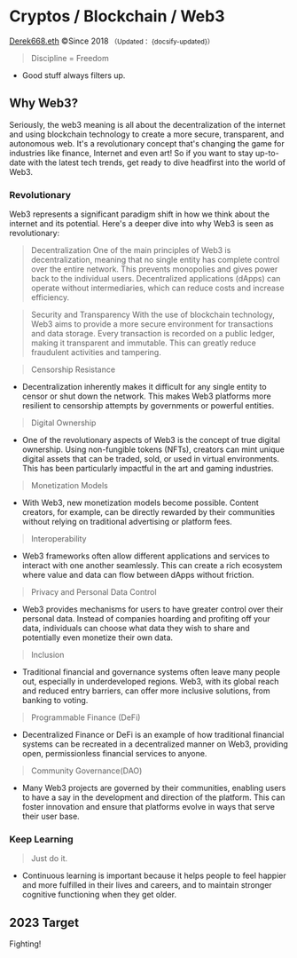 # Cryptos / Blockchain / Web3

[Derek668.eth](https://derek-mu.github.io/) &copy;Since 2018  <small>（Updated： {docsify-updated}）</small>


> Discipline = Freedom

- Good stuff always filters up.



## Why Web3?

Seriously, the web3 meaning is all about the decentralization of the internet and using blockchain technology to create a more secure, transparent, and autonomous web. It's a revolutionary concept that's changing the game for industries like finance, Internet and even art! So if you want to stay up-to-date with the latest tech trends, get ready to dive headfirst into the world of Web3.


### Revolutionary

Web3 represents a significant paradigm shift in how we think about the internet and its potential. Here's a deeper dive into why Web3 is seen as revolutionary:

> Decentralization
 One of the main principles of Web3 is decentralization, meaning that no single entity has complete control over the entire network. This prevents monopolies and gives power back to the individual users. Decentralized applications (dApps) can operate without intermediaries, which can reduce costs and increase efficiency.

> Security and Transparency
  With the use of blockchain technology, Web3 aims to provide a more secure environment for transactions and data storage. Every transaction is recorded on a public ledger, making it transparent and immutable. This can greatly reduce fraudulent activities and tampering.

> Censorship Resistance
-  Decentralization inherently makes it difficult for any single entity to censor or shut down the network. This makes Web3 platforms more resilient to censorship attempts by governments or powerful entities.

> Digital Ownership
-  One of the revolutionary aspects of Web3 is the concept of true digital ownership. Using non-fungible tokens (NFTs), creators can mint unique digital assets that can be traded, sold, or used in virtual environments. This has been particularly impactful in the art and gaming industries.

> Monetization Models
-  With Web3, new monetization models become possible. Content creators, for example, can be directly rewarded by their communities without relying on traditional advertising or platform fees.

> Interoperability
-  Web3 frameworks often allow different applications and services to interact with one another seamlessly. This can create a rich ecosystem where value and data can flow between dApps without friction.

> Privacy and Personal Data Control
-  Web3 provides mechanisms for users to have greater control over their personal data. Instead of companies hoarding and profiting off your data, individuals can choose what data they wish to share and potentially even monetize their own data.

> Inclusion
-  Traditional financial and governance systems often leave many people out, especially in underdeveloped regions. Web3, with its global reach and reduced entry barriers, can offer more inclusive solutions, from banking to voting.

> Programmable Finance (DeFi)
-  Decentralized Finance or DeFi is an example of how traditional financial systems can be recreated in a decentralized manner on Web3, providing open, permissionless financial services to anyone.

> Community Governance(DAO)
-  Many Web3 projects are governed by their communities, enabling users to have a say in the development and direction of the platform. This can foster innovation and ensure that platforms evolve in ways that serve their user base.



### Keep Learning

> Just do it.

- Continuous learning is important because it helps people to feel happier and more fulfilled in their lives and careers, and to maintain stronger cognitive functioning when they get older.


## 2023 Target

Fighting!

